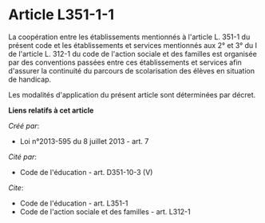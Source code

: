 # Article L351-1-1

La coopération entre les établissements mentionnés à l'article L. 351-1 du présent code et les établissements et services
mentionnés aux 2° et 3° du I de l'article L. 312-1 du code de l'action sociale et des familles est organisée par des
conventions passées entre ces établissements et services afin d'assurer la continuité du parcours de scolarisation des élèves
en situation de handicap. 

Les modalités d'application du présent article sont déterminées par décret.

**Liens relatifs à cet article**

_Créé par_:

  - Loi n°2013-595 du 8 juillet 2013 - art. 7

_Cité par_:

  - Code de l'éducation - art. D351-10-3 (V)

_Cite_:

  - Code de l'éducation - art. L351-1
  - Code de l'action sociale et des familles - art. L312-1
